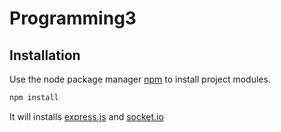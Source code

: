# Programming3

## Installation

Use the node package manager [npm](https://www.npmjs.com/) to install project modules.

```bash
npm install
```
It will installs [express.js](https://expressjs.com/) and [socket.io](https://socket.io/)